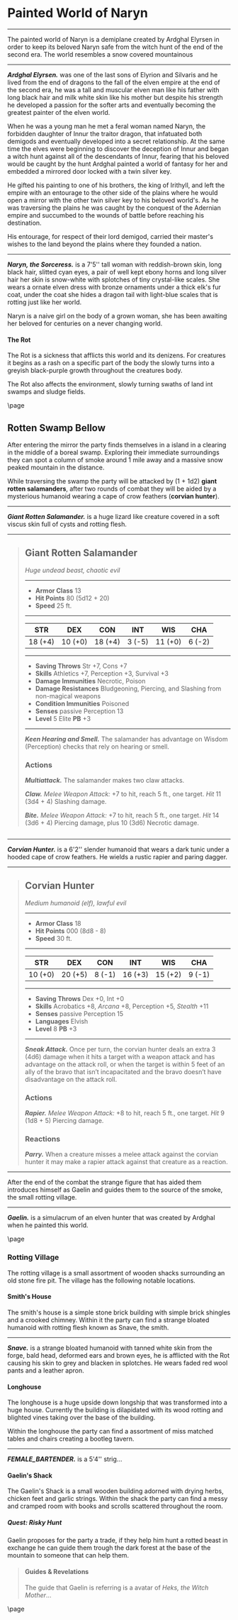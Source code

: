 # Painted World of Naryn
___
The painted world of Naryn is a demiplane created by Ardghal Elyrsen in order to keep its beloved Naryn safe from the witch hunt of the end of the second era. The world resembles a snow covered mountainous 

___
***Ardghal Elyrsen.*** was one of the last sons of Elyrion and Silvaris and he lived from the end of dragons to the fall of the elven empire at the end of the second era, he was a tall and muscular elven man like his father with long black hair and milk white skin like his mother but despite his strength he developed a passion for the softer arts and eventually becoming the greatest painter of the elven world.

When he was a young man he met a feral woman named Naryn, the forbidden daughter of Innur the traitor dragon, that infatuated both demigods and eventually developed into a secret relationship. At the same time the elves were beginning to discover the deception of Innur and began a witch hunt against all of the descendants of Innur, fearing that his beloved would be caught by the hunt Ardghal painted a world of fantasy for her and embedded a mirrored door locked with a twin silver key.

He gifted his painting to one of his brothers, the king of Irithyll, and left the empire with an entourage to the other side of the plains where he would open a mirror with the other twin silver key to his beloved world's. As he was traversing the plains he was caught by the conquest of the Adernian empire and succumbed to the wounds of battle before reaching his destination.

His entourage, for respect of their lord demigod, carried their master's wishes to the land beyond the plains where they founded a nation.

___
***Naryn, the Sorceress.***
is a 7'5'' tall woman with reddish-brown skin, long black hair, slitted cyan eyes,  a pair of well kept ebony horns and long silver hair her skin is snow-white with splotches of tiny crystal-like scales. She wears a ornate elven dress with bronze ornaments under a thick elk's fur coat, under the coat she hides a dragon tail with light-blue scales that is rotting just like her world.

Naryn is a naive girl on the body of a grown woman, she has been awaiting her beloved for centuries on a never changing world.

#### The Rot
The Rot is a sickness that afflicts this world and its denizens. For creatures it begins as a rash on a specific part of the body the slowly turns into a greyish black-purple growth throughout the creatures body.

The Rot also affects the environment, slowly turning swaths of land int swamps and sludge fields.

\page

## Rotten Swamp Bellow
After entering the mirror the party finds themselves in a island in a clearing in the middle of a boreal swamp. Exploring their immediate surroundings they can spot a column of smoke around 1 mile away and a massive snow peaked mountain in the distance.

While traversing the swamp the party will be attacked by (1 + 1d2) **giant rotten salamanders**, after two rounds of combat they will be aided by a mysterious humanoid wearing a cape of crow feathers (**corvian hunter**).

___
***Giant Rotten Salamander.*** is a huge lizard like creature covered in a soft viscus skin full of cysts and rotting flesh.
___
> ## Giant Rotten Salamander
>*Huge undead beast, chaotic evil*
> ___
> - **Armor Class** 13
> - **Hit Points** 80 (5d12 + 20)
> - **Speed** 25 ft.
>___
>|   STR   |   DEX   |   CON   |   INT   |   WIS   |   CHA   |
>|:-------:|:-------:|:-------:|:-------:|:-------:|:-------:|
>| 18 (+4) | 10 (+0) | 18 (+4) |  3 (-5) | 11 (+0) |  6 (-2) |
>___
> - **Saving Throws** Str +7, Cons +7
> - **Skills** Athletics +7, Perception +3, Survival +3
> - **Damage Immunities** Necrotic, Poison
> - **Damage Resistances** Bludgeoning, Piercing, and Slashing from non-magical weapons
> - **Condition Immunities** Poisoned
> - **Senses** passive Perception 13
> - **Level** 5 Elite **PB** +3
> ___
> ***Keen Hearing and Smell.*** The salamander has advantage on Wisdom (Perception) checks that rely on hearing or smell.
>
> ### Actions
> ***Multiattack.*** The salamander makes two claw attacks.
>
> ***Claw.*** *Melee Weapon Attack:* +7 to hit, reach 5 ft., one target. *Hit* 11 (3d4 + 4) Slashing damage. 
>
> ***Bite.*** *Melee Weapon Attack:* +7 to hit, reach 5 ft., one target. *Hit* 14 (3d6 + 4) Piercing damage, plus 10 (3d6) Necrotic damage. 
>

```
```

___
***Corvian Hunter.*** is a 6'2'' slender humanoid that wears a dark tunic under a hooded cape of crow feathers. He wields a rustic rapier and paring dagger.

___
> ## Corvian Hunter
>*Medium humanoid (elf), lawful evil*
> ___
> - **Armor Class** 18
> - **Hit Points** 000 (8d8 - 8)
> - **Speed** 30 ft.
>___
>|   STR   |   DEX   |   CON   |   INT   |   WIS   |   CHA   |
>|:-------:|:-------:|:-------:|:-------:|:-------:|:-------:|
>| 10 (+0) | 20 (+5) |  8 (-1) | 16 (+3) | 15 (+2) |  9 (-1) |
>___
> - **Saving Throws** Dex +0, Int +0
> - **Skills** Acrobatics +8, *Arcana* +8, Perception +5, *Stealth* +11
> - **Senses** passive Perception 15
> - **Languages** Elvish
> - **Level** 8 **PB** +3
> ___
> ***Sneak Attack.*** Once per turn, the corvian hunter deals an extra 3 (4d6) damage when it hits a target with a weapon attack and has advantage on the attack roll, or when the target is within 5 feet of an ally of the bravo that isn’t incapacitated and the bravo doesn’t have disadvantage on the attack roll.
>
> ### Actions
> ***Rapier.*** *Melee Weapon Attack:* +8 to hit, reach 5 ft., one target. *Hit* 9 (1d8 + 5) Piercing damage. 
>
> ### Reactions
> ***Parry.*** When a creature misses a melee attack against the corvian hunter it may make a rapier attack against that creature as a reaction. 
>

___
After the end of the combat the strange figure that has aided them introduces himself as Gaelin and guides them to the source of the smoke, the small rotting village.
___
***Gaelin.*** is a simulacrum of an elven hunter that was created by Ardghal when he painted this world. 


\page


### Rotting Village
The rotting village is a small assortment of wooden shacks surrounding an old stone fire pit. The village has the following notable locations.

#### Smith's House
The smith's house is a simple stone brick building with simple brick shingles and a crooked chimney. Within it the party can find a strange bloated humanoid with rotting flesh known as Snave, the smith.
___
***Snave.*** is a strange bloated humanoid with tanned white skin from the forge, bald head, deformed ears and brown eyes, he is afflicted with the Rot causing his skin to grey and blacken in splotches. He wears faded red wool pants and a leather apron.


#### Longhouse
The longhouse is a huge upside down longship that was transformed into a huge house. Currently the building is dilapidated with its wood rotting and blighted vines taking over the base of the building.

Within the longhouse the party can find a assortment of miss matched tables and chairs creating a bootleg tavern.
___
***FEMALE_BARTENDER.*** is a 5'4'' strig...

#### Gaelin's Shack
The Gaelin's Shack is a small wooden building adorned with drying herbs, chicken feet and garlic strings. Within the shack the party can find a messy and cramped room with books and scrolls scattered throughout the room. 

##### Quest: Risky Hunt
Gaelin proposes for the party a trade, if they help him hunt a rotted beast in exchange he can guide them trough the dark forest at the base of the mountain to someone that can help them.

> #### Guides & Revelations
> The guide that Gaelin is referring is a avatar of *Heks, the Witch Mother*...

\page

##